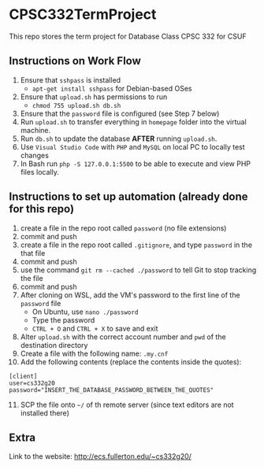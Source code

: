 # CPSC332TermProject
This repo stores the term project for Database Class CPSC 332 for CSUF

## Instructions on Work Flow
1) Ensure that `sshpass` is installed
    - `apt-get install sshpass` for Debian-based OSes
2) Ensure that `upload.sh` has permissions to run
    - `chmod 755 upload.sh db.sh`
3) Ensure that the `password` file is configured (see Step 7 below)
4) Run `upload.sh` to transfer everything in `homepage` folder into the virtual machine.
5) Run `db.sh` to update the database **AFTER** running `upload.sh`.
6) Use `Visual Studio Code` with `PHP` and `MySQL` on local PC to locally test changes
7) In Bash run `php -S 127.0.0.1:5500` to be able to execute and view PHP files locally.

## Instructions to set up automation (already done for this repo)
1) create a file in the repo root called `password` (no file extensions)
2) commit and push
3) create a file in the repo root called `.gitignore`, and type `password` in the that file
4) commit and push
5) use the command `git rm --cached ./password` to tell Git to stop tracking the file
6) commit and push
7) After cloning on WSL, add the VM's password to the first line of the `password` file
    - On Ubuntu, use `nano ./password`
    - Type the password
    - `CTRL + O` and `CTRL + X` to save and exit
8) Alter `upload.sh` with the correct account number and `pwd` of the destination directory
9) Create a file with the following name: `.my.cnf`
10) Add the following contents (replace the contents inside the quotes):
  ```
  [client]
  user=cs332g20
  password="INSERT_THE_DATABASE_PASSWORD_BETWEEN_THE_QUOTES"
  ```
11) SCP the file onto `~/` of th remote server (since text editors are not installed there)

## Extra

Link to the website: http://ecs.fullerton.edu/~cs332g20/